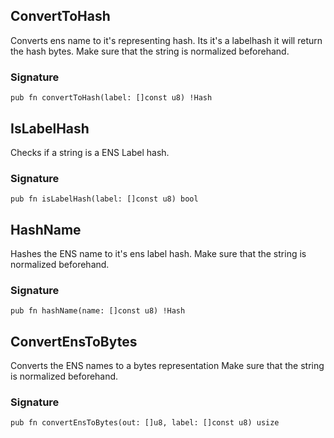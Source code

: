 ## ConvertToHash
Converts ens name to it's representing hash.
Its it's a labelhash it will return the hash bytes.
Make sure that the string is normalized beforehand.

### Signature

```zig
pub fn convertToHash(label: []const u8) !Hash
```

## IsLabelHash
Checks if a string is a ENS Label hash.

### Signature

```zig
pub fn isLabelHash(label: []const u8) bool
```

## HashName
Hashes the ENS name to it's ens label hash.
Make sure that the string is normalized beforehand.

### Signature

```zig
pub fn hashName(name: []const u8) !Hash
```

## ConvertEnsToBytes
Converts the ENS names to a bytes representation
Make sure that the string is normalized beforehand.

### Signature

```zig
pub fn convertEnsToBytes(out: []u8, label: []const u8) usize
```

